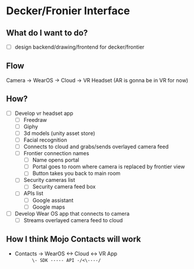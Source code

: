 # Decker/Fronier Interface
## What do I want to do?
- [ ]  design backend/drawing/frontend for decker/frontier

## Flow
Camera -> WearOS -> Cloud -> VR Headset (AR is gonna be in VR for now)

## How?
- [ ] Develop vr headset app
  - [ ] Freedraw
  - [ ] Giphy
  - [ ] 3d models (unity asset store)
  - [ ] Facial recognition
  - [ ] Connects to cloud and grabs/sends overlayed camera feed
  - [ ] Frontier connection names
    - [ ] Name opens portal
	- [ ] Portal goes to room where camera is replaced by frontier view
	- [ ] Button takes you back to main room
  - [ ] Security cameras list
    - [ ] Security camera feed box
  - [ ] APIs list
    - [ ] Google assistant
    - [ ] Google maps
- [ ] Develop Wear OS app that connects to camera
  - [ ] Streams overlayed camera feed to cloud

## How I think Mojo Contacts will work
- Contacts -> WearOS <-> Cloud <-> VR App <br />
&emsp;&emsp;&emsp; `\- SDK ----- API -/<\----/`
